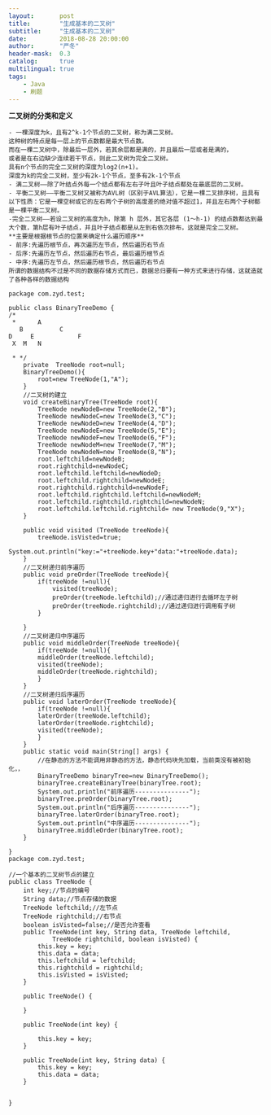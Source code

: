 ```yaml
---
layout:       post
title:        "生成基本的二叉树"
subtitle:     "生成基本的二叉树"
date:         2018-08-28 20:00:00
author:       "严冬"
header-mask:  0.3
catalog:      true
multilingual: true
tags:
    - Java
    - 刷题
---
```


**二叉树的分类和定义**

	- 一棵深度为k，且有2^k-1个节点的二叉树，称为满二叉树。
	这种树的特点是每一层上的节点数都是最大节点数。
	而在一棵二叉树中，除最后一层外，若其余层都是满的，并且最后一层或者是满的，
	或者是在右边缺少连续若干节点，则此二叉树为完全二叉树。
	具有n个节点的完全二叉树的深度为log2(n+1)。
	深度为k的完全二叉树，至少有2k-1个节点，至多有2k-1个节点
	- 满二叉树——除了叶结点外每一个结点都有左右子叶且叶子结点都处在最底层的二叉树。
	- 平衡二叉树——平衡二叉树又被称为AVL树（区别于AVL算法），它是一棵二叉排序树，且具有以下性质：它是一棵空树或它的左右两个子树的高度差的绝对值不超过1，并且左右两个子树都是一棵平衡二叉树。
	-完全二叉树——若设二叉树的高度为h，除第 h 层外，其它各层 (1～h-1) 的结点数都达到最大个数，第h层有叶子结点，并且叶子结点都是从左到右依次排布，这就是完全二叉树。
	**主要是根据根节点的位置来确定什么遍历顺序**
	- 前序:先遍历根节点，再次遍历左节点，然后遍历右节点
	- 后序:先遍历左节点，然后遍历右节点，最后遍历根节点
	- 中序:先遍历左节点，然后遍历根节点，然后遍历右节点
	所谓的数据结构不过是不同的数据存储方式而已，数据总归要有一种方式来进行存储，这就造就了各种各样的数据结构

	
```
package com.zyd.test;

public class BinaryTreeDemo {
/*
 *      A  
   B          C  
D     E            F  
 X  M   N  

 * */	
	private  TreeNode root=null;
	BinaryTreeDemo(){
		root=new TreeNode(1,"A");
	}
	//二叉树的建立
	void createBinaryTree(TreeNode root){
		TreeNode newNodeB=new TreeNode(2,"B");
		TreeNode newNodeC=new TreeNode(3,"C");
		TreeNode newNodeD=new TreeNode(4,"D");
		TreeNode newNodeE=new TreeNode(5,"E");
		TreeNode newNodeF=new TreeNode(6,"F");
		TreeNode newNodeM=new TreeNode(7,"M");
		TreeNode newNodeN=new TreeNode(8,"N");
		root.leftchild=newNodeB;
		root.rightchild=newNodeC;
		root.leftchild.leftchild=newNodeD;
		root.leftchild.rightchild=newNodeE;
		root.rightchild.rightchild=newNodeF;
		root.leftchild.rightchild.leftchild=newNodeM;
		root.leftchild.rightchild.rightchild=newNodeN;
        root.leftchild.leftchild.rightchild= new TreeNode(9,"X");  
	}
	
	public void visited (TreeNode treeNode){
		treeNode.isVisted=true;
		System.out.println("key:="+treeNode.key+"data:"+treeNode.data);
	}
	//二叉树递归前序遍历
	public void preOrder(TreeNode treeNode){
		if(treeNode !=null){
			visited(treeNode);
			preOrder(treeNode.leftchild);//通过递归进行去循环左子树
			preOrder(treeNode.rightchild);//通过递归进行调用有子树
		}
		
	}
	//二叉树递归中序遍历
	public void middleOrder(TreeNode treeNode){
		if(treeNode !=null){
		middleOrder(treeNode.leftchild);
		visited(treeNode);
		middleOrder(treeNode.rightchild);
		}
	}
	//二叉树递归后序遍历
	public void laterOrder(TreeNode treeNode){
		if(treeNode !=null){
		laterOrder(treeNode.leftchild);
		laterOrder(treeNode.rightchild);
		visited(treeNode);
		}
	}
	public static void main(String[] args) {
		//在静态的方法不能调用非静态的方法，静态代码块先加载，当前类没有被初始化，，
		BinaryTreeDemo binaryTree=new BinaryTreeDemo();
		binaryTree.createBinaryTree(binaryTree.root);
		System.out.println("前序遍历---------------");
		binaryTree.preOrder(binaryTree.root);
		System.out.println("后序遍历---------------");
		binaryTree.laterOrder(binaryTree.root);
		System.out.println("中序遍历---------------");
		binaryTree.middleOrder(binaryTree.root);
	}
	
}
package com.zyd.test;

//一个基本的二叉树节点的建立
public class TreeNode {
	int key;//节点的编号
	String data;//节点存储的数据
	TreeNode leftchild;//左节点
	TreeNode rightchild;//右节点
	boolean isVisted=false;//是否允许查看
	public TreeNode(int key, String data, TreeNode leftchild,
			TreeNode rightchild, boolean isVisted) {
		this.key = key;
		this.data = data;
		this.leftchild = leftchild;
		this.rightchild = rightchild;
		this.isVisted = isVisted;
	}
	
	public TreeNode() {
		
	}
	
	public TreeNode(int key) {
	
		this.key = key;
	}

	public TreeNode(int key, String data) {
		this.key = key;
		this.data = data;
	}
	

}


```

